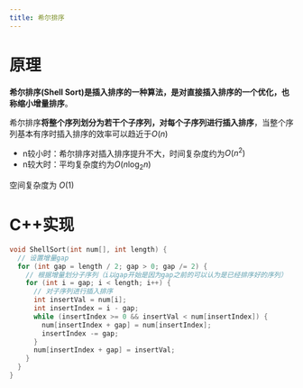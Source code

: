 ```yaml
---
title: 希尔排序
---
```


# 原理

**希尔排序(Shell Sort)**是插入排序的一种算法，是对直接插入排序的一个优化，也称**缩小增量排序**。

希尔排序**将整个序列划分为若干个子序列，对每个子序列进行插入排序**，当整个序列基本有序时插入排序的效率可以趋近于$O(n)$

- n较小时：希尔排序对插入排序提升不大，时间复杂度约为$O(n^2)$
- n较大时：平均复杂度约为$O(n\log_2{n})$

空间复杂度为 $O(1)$

# C++实现

```cpp
void ShellSort(int num[], int length) {
  // 设置增量gap
  for (int gap = length / 2; gap > 0; gap /= 2) {
    // 根据增量划分子序列（i以gap开始是因为gap之前的可以认为是已经排序好的序列）
    for (int i = gap; i < length; i++) {
      // 对子序列进行插入排序
      int insertVal = num[i];
      int insertIndex = i - gap;
      while (insertIndex >= 0 && insertVal < num[insertIndex]) {
        num[insertIndex + gap] = num[insertIndex];
        insertIndex -= gap;
      }
      num[insertIndex + gap] = insertVal;
    }
  }
}
```

